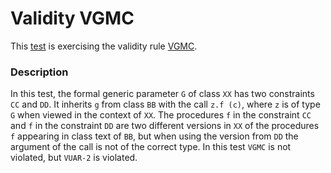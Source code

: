 # Validity VGMC

This [test](.) is exercising the validity rule [VGMC](../Readme.md).

### Description

In this test, the formal generic parameter `G` of class `XX` has two constraints `CC` and `DD`. It inherits `g` from class `BB` with the call `z.f (c)`, where `z` is of type `G` when viewed in the context of `XX`. The procedures `f` in the constraint `CC` and `f` in the constraint `DD` are two different versions in `XX` of the procedures `f` appearing in class text of `BB`, but when using the version from `DD` the argument of the call is not of the correct type. In this test `VGMC` is not violated, but `VUAR-2` is violated.
